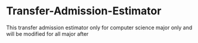 # Transfer-Admission-Estimator
This transfer admission estimator only for computer science major only and will be modified for all major after
